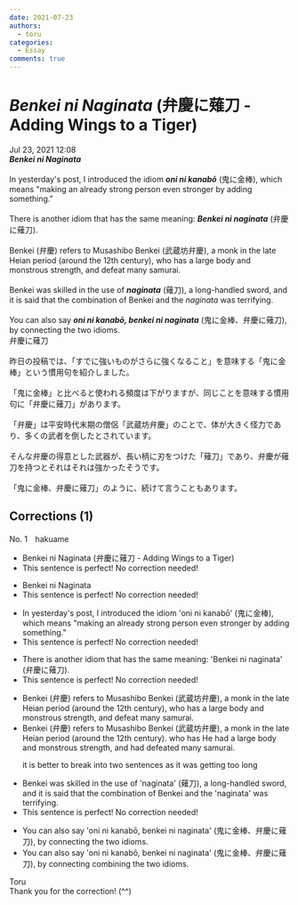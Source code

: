 ```yaml
---
date: 2021-07-23
authors:
  - toru
categories:
  - Essay
comments: true
---
```


# <strong><em>Benkei ni Naginata</strong></em> (弁慶に薙刀 - Adding Wings to a Tiger)
<div class="date">Jul 23, 2021 12:08</div>
<div id="post"><div id="body_show_ori">
<strong><em>Benkei ni Naginata</strong></em><br/><br/>In yesterday's post, I introduced the idiom <strong><em>oni ni kanabō</em></strong> (鬼に金棒), which means "making an already strong person even stronger by adding something."<br/><br/>There is another idiom that has the same meaning: <strong><em>Benkei ni naginata</em></strong> (弁慶に薙刀).<br/><br/>Benkei (弁慶) refers to Musashibo Benkei (武蔵坊弁慶), a monk in the late Heian period (around the 12th century), who has a large body and monstrous strength, and defeat many samurai.<br/><br/>Benkei was skilled in the use of <strong><em>naginata</em></strong> (薙刀), a long-handled sword, and it is said that the combination of Benkei and the <em>naginata</em> was terrifying.<br/><br/>You can also say <strong><em>oni ni kanabō, benkei ni naginata</em></strong> (鬼に金棒、弁慶に薙刀), by connecting the two idioms.
</div></div>

<!-- more -->

<div id="post_ja"><div id="body_show_mo">
弁慶に薙刀<br/><br/>昨日の投稿では、「すでに強いものがさらに強くなること」を意味する「鬼に金棒」という慣用句を紹介しました。<br/><br/>「鬼に金棒」と比べると使われる頻度は下がりますが、同じことを意味する慣用句に「弁慶に薙刀」があります。<br/><br/>「弁慶」は平安時代末期の僧侶「武蔵坊弁慶」のことで、体が大きく怪力であり、多くの武者を倒したとされています。<br/><br/>そんな弁慶の得意とした武器が、長い柄に刃をつけた「薙刀」であり、弁慶が薙刀を持つとそれはそれは強かったそうです。<br/><br/>「鬼に金棒、弁慶に薙刀」のように、続けて言うこともあります。
</div></div>

## Corrections (1)
<div id="block"><div class="first_name"> No. 1　<span class="just_name">hakuame</span></div><div id="block2">
<ul class="correction_field">
<li class="incorrect">Benkei ni Naginata (弁慶に薙刀 - Adding Wings to a Tiger)</li>
<li class="corrected perfect">This sentence is perfect! No correction needed!</li>
</ul>
<ul class="correction_field">
<li class="incorrect">Benkei ni Naginata</li>
<li class="corrected perfect">This sentence is perfect! No correction needed!</li>
</ul>
<ul class="correction_field">
<li class="incorrect">In yesterday's post, I introduced the idiom 'oni ni kanabō' (鬼に金棒), which means "making an already strong person even stronger by adding something."</li>
<li class="corrected perfect">This sentence is perfect! No correction needed!</li>
</ul>
<ul class="correction_field">
<li class="incorrect">There is another idiom that has the same meaning: 'Benkei ni naginata' (弁慶に薙刀).</li>
<li class="corrected perfect">This sentence is perfect! No correction needed!</li>
</ul>
<ul class="correction_field">
<li class="incorrect">Benkei (弁慶) refers to Musashibo Benkei (武蔵坊弁慶), a monk in the late Heian period (around the 12th century), who has a large body and monstrous strength, and defeat many samurai.</li>
<li class="corrected correct">
Benkei (弁慶) refers to Musashibo Benkei (武蔵坊弁慶), a monk in the late Heian period (around the 12th century). <span class="sline">who has</span> <span class="f_blue">He had </span>a large body and monstrous strength, and <span class="f_blue">had defeated</span> many samurai.
<p class="correction_comment">it is better to break into two sentences as it was getting too long</p>
</li>
</ul>
<ul class="correction_field">
<li class="incorrect">Benkei was skilled in the use of 'naginata' (薙刀), a long-handled sword, and it is said that the combination of Benkei and the 'naginata' was terrifying.</li>
<li class="corrected perfect">This sentence is perfect! No correction needed!</li>
</ul>
<ul class="correction_field">
<li class="incorrect">You can also say 'oni ni kanabō, benkei ni naginata' (鬼に金棒、弁慶に薙刀), by connecting the two idioms.</li>
<li class="corrected correct">
You can also say 'oni ni kanabō, benkei ni naginata' (鬼に金棒、弁慶に薙刀), by <span class="sline">connecting</span> <span class="f_blue">combining </span>the two idioms.
</li>
</ul>
</div><div class="name"><span class="just_name">Toru</span><br>
Thank you for the correction! (^^)
</div>
</div>
